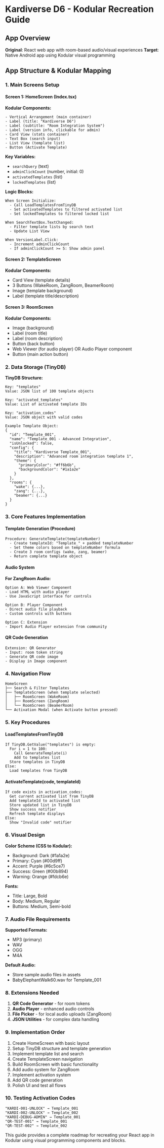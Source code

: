 # Kardiverse D6 - Kodular Recreation Guide

## App Overview
**Original**: React web app with room-based audio/visual experiences
**Target**: Native Android app using Kodular visual programming

## App Structure & Kodular Mapping

### 1. Main Screens Setup

#### Screen 1: HomeScreen (Index.tsx)
**Kodular Components:**
```
- Vertical Arrangement (main container)
- Label (title: "Kardiverse D6")
- Label (subtitle: "Room Integration System") 
- Label (version info, clickable for admin)
- Card View (stats container)
- Text Box (search input)
- List View (template list)
- Button (Activate Template)
```

**Key Variables:**
- `searchQuery` (text)
- `adminClickCount` (number, initial: 0)
- `activatedTemplates` (list)
- `lockedTemplates` (list)

**Logic Blocks:**
```
When Screen Initialize:
  - Call LoadTemplatesFromTinyDB
  - Set activatedTemplates to filtered activated list
  - Set lockedTemplates to filtered locked list

When SearchTextBox.TextChanged:
  - Filter template lists by search text
  - Update List View

When VersionLabel.Click:
  - Increment adminClickCount
  - If adminClickCount >= 5: Show admin panel
```

#### Screen 2: TemplateScreen
**Kodular Components:**
- Card View (template details)
- 3 Buttons (WakeRoom, ZangRoom, BeamerRoom)
- Image (template background)
- Label (template title/description)

#### Screen 3: RoomScreen  
**Kodular Components:**
- Image (background)
- Label (room title)
- Label (room description)
- Button (back button)
- Web Viewer (for audio player) OR Audio Player component
- Button (main action button)

### 2. Data Storage (TinyDB)

**TinyDB Structure:**
```
Key: "templates"
Value: JSON list of 100 template objects

Key: "activated_templates" 
Value: List of activated template IDs

Key: "activation_codes"
Value: JSON object with valid codes

Example Template Object:
{
  "id": "Template_001",
  "name": "Template_001 - Advanced Integration", 
  "isUnlocked": false,
  "config": {
    "title": "Kardiverse Template_001",
    "description": "Advanced room integration template 1",
    "theme": {
      "primaryColor": "#ff6b6b",
      "backgroundColor": "#1a1a2e"
    }
  },
  "rooms": {
    "wake": {...},
    "zang": {...}, 
    "beamer": {...}
  }
}
```

### 3. Core Features Implementation

#### Template Generation (Procedure)
```
Procedure: GenerateTemplate(templateNumber)
  - Create templateId: "Template_" + padded templateNumber
  - Set theme colors based on templateNumber formula
  - Create 3 room configs (wake, zang, beamer)
  - Return complete template object
```

#### Audio System
**For ZangRoom Audio:**
```
Option A: Web Viewer Component
- Load HTML with audio player
- Use JavaScript interface for controls

Option B: Player Component  
- Direct audio file playback
- Custom controls with buttons

Option C: Extension
- Import Audio Player extension from community
```

#### QR Code Generation
```
Extension: QR Generator
- Input: room token string
- Generate QR code image
- Display in Image component
```

### 4. Navigation Flow

```
HomeScreen
├── Search & Filter Templates
├── TemplateScreen (when template selected)
│   ├── RoomScreen (WakeRoom)
│   ├── RoomScreen (ZangRoom) 
│   └── RoomScreen (BeamerRoom)
└── Activation Modal (when Activate button pressed)
```

### 5. Key Procedures

#### LoadTemplatesFromTinyDB
```
If TinyDB.GetValue("templates") is empty:
  For i = 1 to 100:
    Call GenerateTemplate(i)
    Add to templates list
  Store templates in TinyDB
Else:
  Load templates from TinyDB
```

#### ActivateTemplate(code, templateId)
```
If code exists in activation_codes:
  Get current activated list from TinyDB
  Add templateId to activated list  
  Store updated list in TinyDB
  Show success notifier
  Refresh template displays
Else:
  Show "Invalid code" notifier
```

### 6. Visual Design

**Color Scheme (CSS to Kodular):**
- Background: Dark (#1a1a2e)
- Primary: Cyan (#00d9ff) 
- Accent: Purple (#6c5ce7)
- Success: Green (#00b894)
- Warning: Orange (#fdcb6e)

**Fonts:**
- Title: Large, Bold
- Body: Medium, Regular
- Buttons: Medium, Semi-bold

### 7. Audio File Requirements

**Supported Formats:**
- MP3 (primary)
- WAV 
- OGG
- M4A

**Default Audio:**
- Store sample audio files in assets
- BabyElephantWalk60.wav for Template_001

### 8. Extensions Needed

1. **QR Code Generator** - for room tokens
2. **Audio Player** - enhanced audio controls
3. **File Picker** - for local audio uploads (ZangRoom)
4. **JSON Utilities** - for complex data handling

### 9. Implementation Order

1. Create HomeScreen with basic layout
2. Setup TinyDB structure and template generation  
3. Implement template list and search
4. Create TemplateScreen navigation
5. Build RoomScreen with basic functionality
6. Add audio system for ZangRoom
7. Implement activation system
8. Add QR code generation
9. Polish UI and test all flows

### 10. Testing Activation Codes

```
"KARDI-001-UNLOCK" → Template_001
"KARDI-002-UNLOCK" → Template_002  
"KARDI-DEBUG-ADMIN" → Template_001
"QR-TEST-001" → Template_001
"QR-TEST-002" → Template_002
```

This guide provides a complete roadmap for recreating your React app in Kodular using visual programming components and blocks.